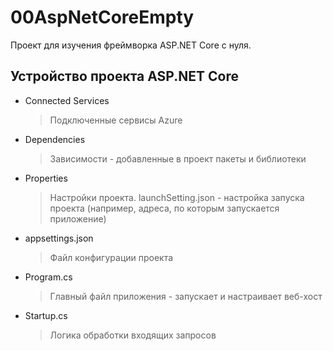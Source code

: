 # 00AspNetCoreEmpty
Проект для изучения фреймворка ASP.NET Core с нуля.

## Устройство проекта ASP.NET Core
* Connected Services
  > Подключенные сервисы Azure
* Dependencies
  > Зависимости - добавленные в проект пакеты и библиотеки
* Properties
  > Настройки проекта.
  > launchSetting.json - настройка запуска проекта (например, адреса, по которым запускается приложение)
* appsettings.json
  > Файл конфигурации проекта
* Program.cs
  > Главный файл приложения - запускает и настраивает веб-хост
* Startup.cs
  > Логика обработки входящих запросов

